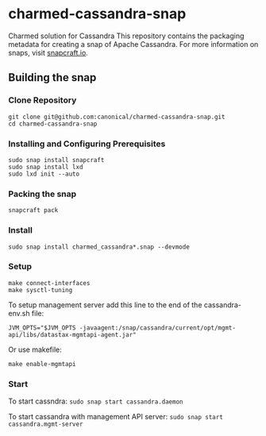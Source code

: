 # charmed-cassandra-snap
Charmed solution for Cassandra
This repository contains the packaging metadata for creating a snap of Apache Cassandra. 
For more information on snaps, visit [snapcraft.io](https://snapcraft.io/).

## Building the snap
### Clone Repository
```
git clone git@github.com:canonical/charmed-cassandra-snap.git
cd charmed-cassandra-snap
```
### Installing and Configuring Prerequisites
```
sudo snap install snapcraft
sudo snap install lxd
sudo lxd init --auto
```
### Packing the snap 
```
snapcraft pack
```

### Install
`sudo snap install charmed_cassandra*.snap --devmode`

### Setup
```
make connect-interfaces
make sysctl-tuning
```

To setup management server add this line to the end of the cassandra-env.sh file:
```
JVM_OPTS="$JVM_OPTS -javaagent:/snap/cassandra/current/opt/mgmt-api/libs/datastax-mgmtapi-agent.jar"
```
Or use makefile:
```
make enable-mgmtapi
```
### Start
To start cassndra:
`sudo snap start cassandra.daemon`

To start cassandra with management API server:
`sudo snap start cassandra.mgmt-server`
